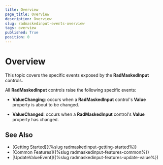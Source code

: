 ```yaml
---
title: Overview
page_title: Overview
description: Overview
slug: radmaskedinput-events-overview
tags: overview
published: True
position: 0
---
```


# Overview

This topic covers the specific events exposed by the __RadMaskedInput__ controls.

All __RadMaskedInput__ controls raise the following specific events:

* __ValueChanging__: occurs when a __RadMaskedInput__ control's __Value__ property is about to be changed.

* __ValueChanged__: occurs when a __RadMaskedInput__ control's __Value__ property has changed.

## See Also
 * [Getting Started]({%slug radmaskedinput-getting-started%})
 * [Common Features]({%slug radmaskedinput-features-common%})
 * [UpdateValueEvent]({%slug radmaskedinput-features-update-value%})
